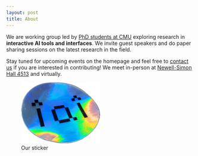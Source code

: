 ```yaml
---
layout: post
title: About
---
```


We are working group led by [PhD students at CMU](https://hcii.cmu.edu/people/phd-students) exploring research in **interactive AI tools and interfaces**. We invite guest speakers and do paper sharing sessions on the latest research in the field.


Stay tuned for upcoming events on the homepage and feel free to [contact us](mailto:interactiveaiteam@gmail.com) if you are interested in contributing! We meet in-person at [Newell-Simon Hall 4513](https://maps.app.goo.gl/4uwWcsNJgdwPpRg78) and virtually.


<figure>
  <img alt="iai sticker" src="/assets/images/sticker-photo.png" style="width: 50%;" />
  <figcaption>
    Our sticker
  </figcaption>
</figure>

<!-- From [Wikipedia](https://en.wikipedia.org/wiki/Christopher_Hitchens):


>The first wave of AI was about classification, where AI can recognize various types of input data: images, video, audio, language. The second wave of AI is now the generative wave, where you take that input data and produce new data. The third wave of AI will be the interactive phase. -->
